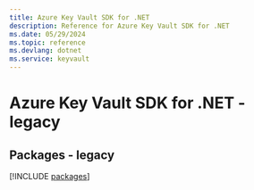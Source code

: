 ```yaml
---
title: Azure Key Vault SDK for .NET
description: Reference for Azure Key Vault SDK for .NET
ms.date: 05/29/2024
ms.topic: reference
ms.devlang: dotnet
ms.service: keyvault
---
```

# Azure Key Vault SDK for .NET - legacy
## Packages - legacy
[!INCLUDE [packages](key-vault-index.md)]